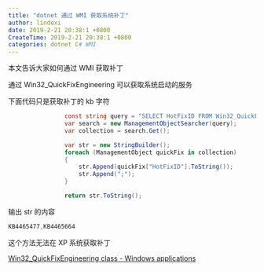 ```yaml
---
title: "dotnet 通过 WMI 获取系统补丁"
author: lindexi
date: 2019-2-21 20:38:1 +0800
CreateTime: 2019-2-21 20:38:1 +0800
categories: dotnet C# WMI
---
```


本文告诉大家如何通过 WMI 获取补丁

<!--more-->


<!-- csdn -->

<!-- 标签：dotnet,C#,WMI -->

通过 Win32_QuickFixEngineering 可以获取系统启动的服务

下面代码只是获取补丁的 kb 字符

```csharp
                const string query = "SELECT HotFixID FROM Win32_QuickFixEngineering";
                var search = new ManagementObjectSearcher(query);
                var collection = search.Get();

                var str = new StringBuilder();
                foreach (ManagementObject quickFix in collection)
                {
                    str.Append(quickFix["HotFixID"].ToString());
                    str.Append(";");
                }

                return str.ToString();
```

输出 str 的内容

```csharp
KB4465477,KB4465664
```

这个方法无法在 XP 系统获取补丁

[Win32_QuickFixEngineering class - Windows applications](https://docs.microsoft.com/en-us/windows/desktop/cimwin32prov/win32-quickfixengineering )

